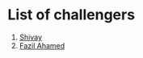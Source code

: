 # List of challengers
1. [Shivay](https://github.com/shivaylamba)
2. [Fazil Ahamed](https://github.com/FazilAhamedK)
